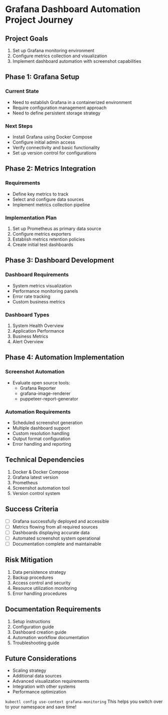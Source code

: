 # Grafana Dashboard Automation Project Journey

## Project Goals
1. Set up Grafana monitoring environment
2. Configure metrics collection and visualization
3. Implement dashboard automation with screenshot capabilities

## Phase 1: Grafana Setup
### Current State
- Need to establish Grafana in a containerized environment
- Require configuration management approach
- Need to define persistent storage strategy

### Next Steps
- Install Grafana using Docker Compose
- Configure initial admin access
- Verify connectivity and basic functionality
- Set up version control for configurations

## Phase 2: Metrics Integration
### Requirements
- Define key metrics to track
- Select and configure data sources
- Implement metrics collection pipeline

### Implementation Plan
1. Set up Prometheus as primary data source
2. Configure metrics exporters
3. Establish metrics retention policies
4. Create initial test dashboards

## Phase 3: Dashboard Development
### Dashboard Requirements
- System metrics visualization
- Performance monitoring panels
- Error rate tracking
- Custom business metrics

### Dashboard Types
1. System Health Overview
2. Application Performance
3. Business Metrics
4. Alert Overview

## Phase 4: Automation Implementation
### Screenshot Automation
- Evaluate open source tools:
  - Grafana Reporter
  - grafana-image-renderer
  - puppeteer-report-generator

### Automation Requirements
- Scheduled screenshot generation
- Multiple dashboard support
- Custom resolution handling
- Output format configuration
- Error handling and reporting

## Technical Dependencies
1. Docker & Docker Compose
2. Grafana latest version
3. Prometheus
4. Screenshot automation tool
5. Version control system

## Success Criteria
- [ ] Grafana successfully deployed and accessible
- [ ] Metrics flowing from all required sources
- [ ] Dashboards displaying accurate data
- [ ] Automated screenshot system operational
- [ ] Documentation complete and maintainable

## Risk Mitigation
1. Data persistence strategy
2. Backup procedures
3. Access control and security
4. Resource utilization monitoring
5. Error handling procedures

## Documentation Requirements
1. Setup instructions
2. Configuration guide
3. Dashboard creation guide
4. Automation workflow documentation
5. Troubleshooting guide

## Future Considerations
- Scaling strategy
- Additional data sources
- Advanced visualization requirements
- Integration with other systems
- Performance optimization

`kubectl config use-context grafana-monitoring` This helps you switch over to your namespace and save time!
